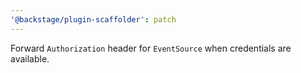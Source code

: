 ```yaml
---
'@backstage/plugin-scaffolder': patch
---
```


Forward `Authorization` header for `EventSource` when credentials are available.
